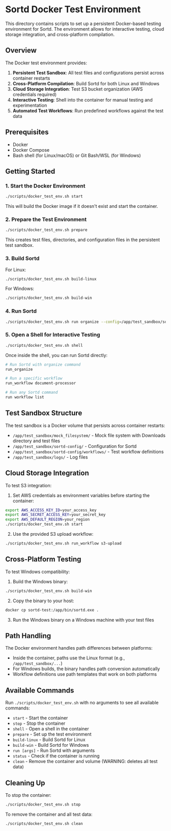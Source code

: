 # Sortd Docker Test Environment

This directory contains scripts to set up a persistent Docker-based testing environment for Sortd. The environment allows for interactive testing, cloud storage integration, and cross-platform compilation.

## Overview

The Docker test environment provides:

1. **Persistent Test Sandbox**: All test files and configurations persist across container restarts
2. **Cross-Platform Compilation**: Build Sortd for both Linux and Windows
3. **Cloud Storage Integration**: Test S3 bucket organization (AWS credentials required)
4. **Interactive Testing**: Shell into the container for manual testing and experimentation
5. **Automated Test Workflows**: Run predefined workflows against the test data

## Prerequisites

- Docker
- Docker Compose
- Bash shell (for Linux/macOS) or Git Bash/WSL (for Windows)

## Getting Started

### 1. Start the Docker Environment

```bash
./scripts/docker_test_env.sh start
```

This will build the Docker image if it doesn't exist and start the container.

### 2. Prepare the Test Environment

```bash
./scripts/docker_test_env.sh prepare
```

This creates test files, directories, and configuration files in the persistent test sandbox.

### 3. Build Sortd

For Linux:
```bash
./scripts/docker_test_env.sh build-linux
```

For Windows:
```bash
./scripts/docker_test_env.sh build-win
```

### 4. Run Sortd

```bash
./scripts/docker_test_env.sh run organize --config=/app/test_sandbox/sortd-config --dir=/app/test_sandbox/mock_filesystem/Downloads --non-interactive
```

### 5. Open a Shell for Interactive Testing

```bash
./scripts/docker_test_env.sh shell
```

Once inside the shell, you can run Sortd directly:

```bash
# Run Sortd with organize command
run_organize

# Run a specific workflow
run_workflow document-processor

# Run any Sortd command
run workflow list
```

## Test Sandbox Structure

The test sandbox is a Docker volume that persists across container restarts:

- `/app/test_sandbox/mock_filesystem/` - Mock file system with Downloads directory and test files
- `/app/test_sandbox/sortd-config/` - Configuration for Sortd
- `/app/test_sandbox/sortd-config/workflows/` - Test workflow definitions
- `/app/test_sandbox/logs/` - Log files

## Cloud Storage Integration

To test S3 integration:

1. Set AWS credentials as environment variables before starting the container:

```bash
export AWS_ACCESS_KEY_ID=your_access_key
export AWS_SECRET_ACCESS_KEY=your_secret_key
export AWS_DEFAULT_REGION=your_region
./scripts/docker_test_env.sh start
```

2. Use the provided S3 upload workflow:

```bash
./scripts/docker_test_env.sh run_workflow s3-upload
```

## Cross-Platform Testing

To test Windows compatibility:

1. Build the Windows binary:

```bash
./scripts/docker_test_env.sh build-win
```

2. Copy the binary to your host:

```bash
docker cp sortd-test:/app/bin/sortd.exe .
```

3. Run the Windows binary on a Windows machine with your test files

## Path Handling

The Docker environment handles path differences between platforms:

- Inside the container, paths use the Linux format (e.g., `/app/test_sandbox/...`)
- For Windows builds, the binary handles path conversion automatically
- Workflow definitions use path templates that work on both platforms

## Available Commands

Run `./scripts/docker_test_env.sh` with no arguments to see all available commands:

- `start` - Start the container
- `stop` - Stop the container
- `shell` - Open a shell in the container
- `prepare` - Set up the test environment
- `build-linux` - Build Sortd for Linux
- `build-win` - Build Sortd for Windows
- `run [args]` - Run Sortd with arguments
- `status` - Check if the container is running
- `clean` - Remove the container and volume (WARNING: deletes all test data)

## Cleaning Up

To stop the container:

```bash
./scripts/docker_test_env.sh stop
```

To remove the container and all test data:

```bash
./scripts/docker_test_env.sh clean
```
